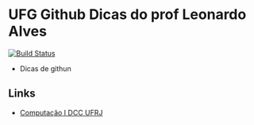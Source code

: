 # UFG Github Dicas do prof Leonardo Alves
[![Build Status](https://travis-ci.org/leoaalvsufg/aulaES.svg?branch=aulaES)](https://travis-ci.org/leoaalvsufg/aulaES)

- Dicas de githun

## Links
 - [Computação I DCC UFRJ][1]


  [1]: https://guides.github.com/
